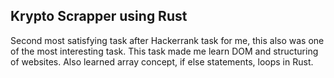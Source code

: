 ## Krypto Scrapper using Rust
Second most satisfying task after Hackerrank task for me, this also was one of the most interesting task.
This task made me learn DOM and structuring of websites. Also learned array concept, if else statements, loops in Rust.
